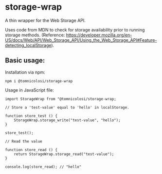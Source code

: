 # storage-wrap
A thin wrapper for the Web Storage API.

Uses code from MDN to check for storage availability prior to running storage methods.
(Reference: https://developer.mozilla.org/en-US/docs/Web/API/Web_Storage_API/Using_the_Web_Storage_API#Feature-detecting_localStorage).

## Basic usage:

Installation via npm:

```
npm i @tomnicolosi/storage-wrap
```

Usage in JavaScript file:

```
import StorageWrap from "@tomnicolosi/storage-wrap;

// Store a 'test-value' equal to 'hello' in localStorage.

function store_test () {
    StorageWrap.storage_write("test-value", "hello");
}

store_test();

// Read the value

function store_read () {
    return StorageWrap.storage_read("test-value");
}

console.log(store_read); // "hello"

```






